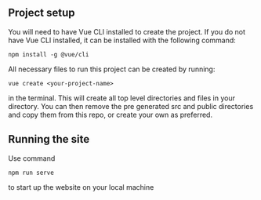 ## Project setup
You will need to have Vue CLI installed to create the project. If you do not have Vue CLI installed, it can be installed with the following command:
```
npm install -g @vue/cli
```

All necessary files to run this project can be created by running:
```vue
vue create <your-project-name>
```
in the terminal. This will create all top level directories and files in your directory. You can then remove the pre generated src and public directories and copy them from this repo, or create your own as preferred.

## Running the site
Use command
```
npm run serve
```
to start up the website on your local machine
